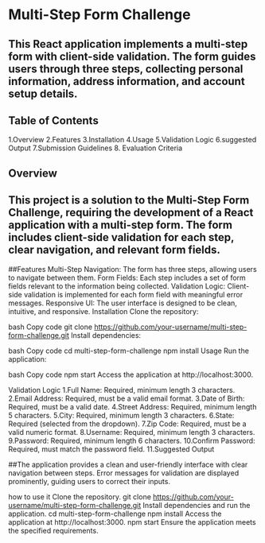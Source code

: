 


# Multi-Step Form Challenge
 
 
## This React application implements a multi-step form with client-side validation. The form guides users through three steps, collecting personal information, address information, and account setup details.

## Table of Contents
1.Overview
2.Features
3.Installation
4.Usage
5.Validation Logic
6.suggested Output
7.Submission Guidelines
8. Evaluation Criteria

## Overview
## This project is a solution to the Multi-Step Form Challenge, requiring the development of a React application with a multi-step form. The form includes client-side validation for each step, clear navigation, and relevant form fields.

##Features
Multi-Step Navigation: The form has three steps, allowing users to navigate between them.
Form Fields: Each step includes a set of form fields relevant to the information being collected.
Validation Logic: Client-side validation is implemented for each form field with meaningful error messages.
Responsive UI: The user interface is designed to be clean, intuitive, and responsive.
Installation
Clone the repository:

bash
Copy code
git clone https://github.com/your-username/multi-step-form-challenge.git
Install dependencies:

bash
Copy code
cd multi-step-form-challenge
npm install
Usage
Run the application:

bash
Copy code
npm start
Access the application at http://localhost:3000.

Validation Logic
1.Full Name: Required, minimum length 3 characters.
2.Email Address: Required, must be a valid email format.
3.Date of Birth: Required, must be a valid date.
4.Street Address: Required, minimum length 5 characters.
5.City: Required, minimum length 3 characters.
6.State: Required (selected from the dropdown).
7.Zip Code: Required, must be a valid numeric format.
8.Username: Required, minimum length 3 characters.
9.Password: Required, minimum length 6 characters.
10.Confirm Password: Required, must match the password field.
11.Suggested Output

##The application provides a clean and user-friendly interface with clear navigation between steps. Error messages for validation are displayed prominently, guiding users to correct their inputs.

how to use it 
Clone the repository.
git clone https://github.com/your-username/multi-step-form-challenge.git
Install dependencies and run the application.
cd multi-step-form-challenge
npm install
Access the application at http://localhost:3000.
npm start 
Ensure the application meets the specified requirements.
